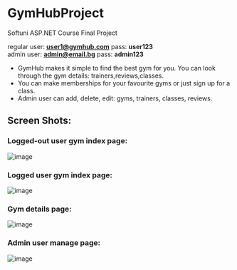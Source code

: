 # GymHubProject
Softuni ASP.NET Course Final  Project


regular user: **user1@gymhub.com** pass: **user123**    
admin user: **admin@email.bg** pass: **admin123** 


* GymHub makes it simple to find the best gym for you. You can look through the gym details: trainers,reviews,classes.
* You can make memberships for your favourite gyms or just sign up for a class.
* Admin user can add, delete, edit: gyms, trainers, classes, reviews.


## Screen Shots:

### Logged-out user gym index page:
![image](https://github.com/user-attachments/assets/fb57de61-cca7-40ac-a2e2-68b9cbcfbbaf)

### Logged user gym index page:
![image](https://github.com/user-attachments/assets/e661016d-fc27-4bf5-a826-60c5ae25f39c)

### Gym details page:
![image](https://github.com/user-attachments/assets/3e79852a-edfb-4e3e-bdfc-a1e6e41d2330)

### Admin user manage page:
![image](https://github.com/user-attachments/assets/a3b3be2f-aba1-4715-b6ec-fb7596496eaf)


